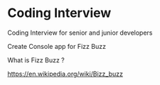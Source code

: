 # Coding Interview
Coding Interview for senior and junior developers

Create Console app for Fizz Buzz

What is Fizz Buzz ?

https://en.wikipedia.org/wiki/Bizz_buzz


